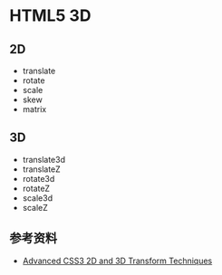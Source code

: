 # HTML5 3D

## 2D

* translate
* rotate
* scale
* skew
* matrix

## 3D

* translate3d
* translateZ
* rotate3d
* rotateZ
* scale3d
* scaleZ

## 参考资料

* [Advanced CSS3 2D and 3D Transform Techniques](https://www.sitepoint.com/advanced-css3-2d-and-3d-transform-techniques/)